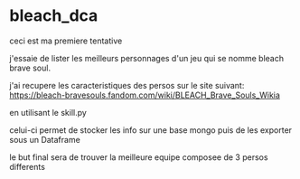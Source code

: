 # bleach_dca

ceci est ma premiere tentative

j'essaie de lister les meilleurs personnages d'un jeu qui se nomme bleach brave soul.

j'ai recupere les caracteristiques des persos sur le site suivant:
https://bleach-bravesouls.fandom.com/wiki/BLEACH_Brave_Souls_Wikia

en utilisant le skill.py

celui-ci permet de stocker les info sur une base mongo 
puis de les exporter sous un Dataframe

le but final sera de trouver la meilleure equipe composee de 3 persos differents 
